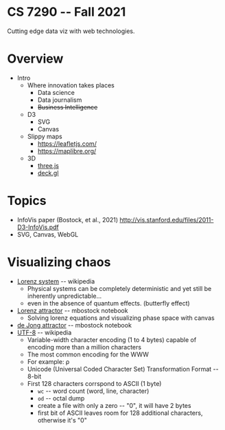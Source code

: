 
# CS 7290 -- Fall 2021

Cutting edge data viz with web technologies.

# Overview

* Intro
  * Where innovation takes places
    * Data science
    * Data journalism
    * ~~Business Intelligence~~
  * D3
    * SVG
    * Canvas
  * Slippy maps
    * https://leafletjs.com/
    * https://maplibre.org/
  * 3D
    * [three.js](https://threejs.org/)
    * [deck.gl](https://deck.gl/)

# Topics

* InfoVis paper (Bostock, et al., 2021) http://vis.stanford.edu/files/2011-D3-InfoVis.pdf
* SVG, Canvas, WebGL

# Visualizing chaos

* [Lorenz system](https://en.wikipedia.org/wiki/Lorenz_system) -- wikipedia
  * Physical systems can be completely deterministic and yet still be inherently unpredictable...
  * even in the absence of quantum effects. (butterfly effect)
* [Lorenz attractor](https://observablehq.com/@mbostock/lorenz-attractor) -- mbostock notebook
  * Solving lorenz equations and visualizing phase space with canvas
* [de Jong attractor](https://observablehq.com/@mbostock/de-jong-attractor-ii) -- mbostock notebook
* [UTF-8](https://en.wikipedia.org/wiki/UTF-8) -- wikipedia
  * Variable-width character encoding (1 to 4 bytes) capable of encoding more than a million characters
  * The most common encoding for the WWW
  * For example: ρ
  * Unicode (Universal Coded Character Set) Transformation Format -- 8-bit
  * First 128 characters corrspond to ASCII (1 byte)
    * `wc` -- word count (word, line, character)
    * `od` -- octal dump
    * create a file with only a zero -- "0", it will have 2 bytes
    * first bit of ASCII leaves room for 128 additional characters, otherwise it's "0"
